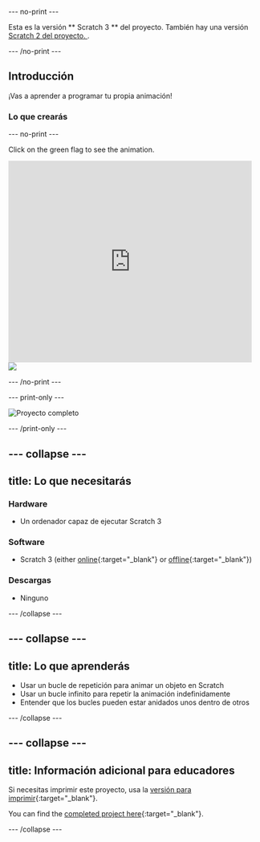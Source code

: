 \--- no-print \---

Esta es la versión ** Scratch 3 ** del proyecto. También hay una versión [ Scratch 2 del proyecto. ](https://projects.raspberrypi.org/en/projects/lost-in-space-scratch2).

\--- /no-print \---

## Introducción

¡Vas a aprender a programar tu propia animación!

### Lo que crearás

\--- no-print \---

Click on the green flag to see the animation.

<div class="scratch-preview">
  <iframe allowtransparency="true" width="485" height="402" src="https://scratch.mit.edu/projects/embed/276873231/?autostart=false" frameborder="0" scrolling="no"></iframe>
  <img src="images/space-final.png">
</div>

\--- /no-print \---

\--- print-only \---

![Proyecto completo](images/showcase_static.png)

\--- /print-only \---

## \--- collapse \---

## title: Lo que necesitarás

### Hardware

- Un ordenador capaz de ejecutar Scratch 3

### Software

- Scratch 3 (either [online](https://rpf.io/scratchon){:target="_blank"} or [offline](https://rpf.io/scratchoff){:target="_blank"})

### Descargas

- Ninguno

\--- /collapse \---

## \--- collapse \---

## title: Lo que aprenderás

- Usar un bucle de repetición para animar un objeto en Scratch
- Usar un bucle infinito para repetir la animación indefinidamente
- Entender que los bucles pueden estar anidados unos dentro de otros

\--- /collapse \---

## \--- collapse \---

## title: Información adicional para educadores

Si necesitas imprimir este proyecto, usa la [versión para imprimir](https://projects.raspberrypi.org/en/projects/lost-in-space/print){:target="_blank"}.

You can find the [completed project here](https://rpf.io/p/en/lost-in-space-get){:target="_blank"}.

\--- /collapse \---